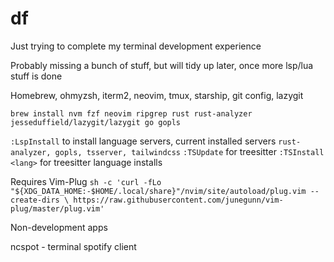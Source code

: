 # df
Just trying to complete my terminal development experience

Probably missing a bunch of stuff, but will tidy up later, once more lsp/lua stuff is done

Homebrew, ohmyzsh, iterm2, neovim, tmux, starship, git config, lazygit

`brew install nvm fzf neovim ripgrep rust rust-analyzer jesseduffield/lazygit/lazygit go gopls`

`:LspInstall` to install language servers, current installed servers `rust-analyzer, gopls, tsserver, tailwindcss`
`:TSUpdate` for treesitter
`:TSInstall <lang>` for treesitter language installs

Requires Vim-Plug
`sh -c 'curl -fLo "${XDG_DATA_HOME:-$HOME/.local/share}"/nvim/site/autoload/plug.vim --create-dirs \
       https://raw.githubusercontent.com/junegunn/vim-plug/master/plug.vim'`


Non-development apps

ncspot - terminal spotify client

